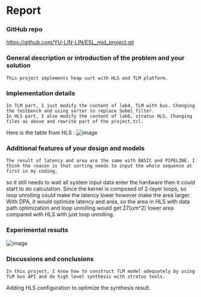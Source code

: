 # Report

### GitHub repo
https://github.com/YU-LIN-LIN/ESL_mid_project.git

### General description or introduction of the problem and your solution
	This project implements heap sort with HLS and TLM platform.
  
### Implementation details
	In TLM part, I just modify the content of lab4, TLM with bus. Changing the testbench and using sorter to replace Sobel_filter.
  	In HLS part, I also modify the content of lab6, stratus HLS. Changing files as above and rewrite part of the project.tcl.
  Here is the table from HLS : 
![image](https://user-images.githubusercontent.com/61815140/163719941-ec2aacc4-779a-48b5-aad7-f4148bd14ab5.png)
  
### Additional features of your design and models
  	The result of latency and area are the same with BASIC and PIPELINE. I think the reason is that sorting needs to input the whole sequence at first in my coding, 
  so it still needs to wait all system input data enter the hardware then it could start to do calculation.
  	Since the kernel is composed of 2-layer loops, so loop unrolling could make the latency lower however make the area larger.
  	With DPA, it would optimize latency and area, so the area in HLS with data path optimization and loop unrolling would get 27(um^2) lower area compared with HLS   with just loop unrolling.

### Experimental results
![image](https://user-images.githubusercontent.com/61815140/163719955-c58926f5-6779-4504-98e0-b412f3de25d0.png)

### Discussions and conclusions
  	In this project, I know how to construct TLM model adequately by using TLM bus API and do high level synthesis with stratus tools.
  Adding HLS configuration to optimize the synthesis result.
